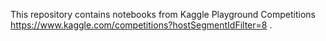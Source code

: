 This repository contains notebooks from Kaggle Playground Competitions https://www.kaggle.com/competitions?hostSegmentIdFilter=8 .
